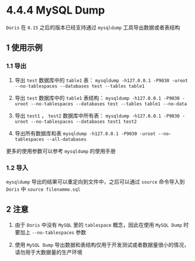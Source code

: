 # 4.4.4 MySQL Dump

`Doris` 在 `0.15` 之后的版本已经支持通过 `mysqldump` 工具导出数据或者表结构

## 1 使用示例

### 1.1 导出

1. 导出 `test` 数据库中的 `table1` 表： `mysqldump -h127.0.0.1 -P9030 -uroot --no-tablespaces --databases test --tables table1`

2. 导出 `test` 数据库中的 `table1` 表结构： `mysqldump -h127.0.0.1 -P9030 -uroot --no-tablespaces --databases test --tables table1 --no-data`

3. 导出 `test1` ， `test2` 数据库中所有表： `mysqldump -h127.0.0.1 -P9030 -uroot --no-tablespaces --databases test1 test2`

4. 导出所有数据库和表 `mysqldump -h127.0.0.1 -P9030 -uroot --no-tablespaces --all-databases`

更多的使用参数可以参考 `mysqldump` 的使用手册

### 1.2 导入

`mysqldump` 导出的结果可以重定向到文件中，之后可以通过 `source` 命令导入到 `Doris` 中 `source filenamme.sql`

## 2 注意

1. 由于 `Doris` 中没有 `MySQL` 里的 `tablespace` 概念，因此在使用 `MySQL Dump` 时要加上 `--no-tablespaces` 参数

2. 使用 `MySQL Dump` 导出数据和表结构仅用于开发测试或者数据量很小的情况，请勿用于大数据量的生产环境
